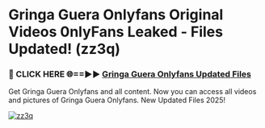 # Gringa Guera Onlyfans Original Videos 0nlyFans Leaked - Files Updated! (zz3q)

<h3>🔴 CLICK HERE 🌐==►► <a href="https://tinyurl.com/ehrbuxhb" rel="nofollow">Gringa Guera Onlyfans Updated Files</a></h3>

Get Gringa Guera Onlyfans and all content. Now you can access all videos and pictures of Gringa Guera Onlyfans. New Updated Files 2025!

[![zz3q](https://i.imgur.com/lVYEuWS.gif)](https://tinyurl.com/ehrbuxhb)
